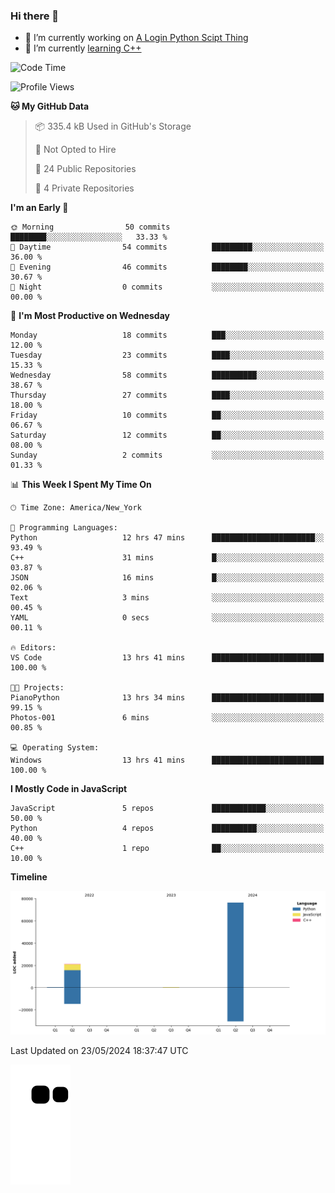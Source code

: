 ### Hi there 👋

<!--
**Iplay6432/Iplay6432** is a ✨ _special_ ✨ repository because its `README.md` (this file) appears on your GitHub profile.

Here are some ideas to get you started:

- 🔭 I’m currently working on ...
- 🌱 I’m currently learning ...
- 👯 I’m looking to collaborate on ...
- 🤔 I’m looking for help with ...
- 💬 Ask me about ...
- 📫 How to reach me: ...
- 😄 Pronouns: ...
- ⚡ Fun fact: ...
-->
- 🔭 I’m currently working on [A Login Python Scipt Thing](https://github.com/Iplay6432/Lugin-but-no-Pygame-)
- 🌱 I’m currently [learning C++](https://github.com/Iplay6432/LearningCpp)


<!--START_SECTION:waka-->
![Code Time](http://img.shields.io/badge/Code%20Time-68%20hrs%207%20mins-blue)

![Profile Views](http://img.shields.io/badge/Profile%20Views-0-blue)

**🐱 My GitHub Data** 

> 📦 335.4 kB Used in GitHub's Storage 
 > 
> 🚫 Not Opted to Hire
 > 
> 📜 24 Public Repositories 
 > 
> 🔑 4 Private Repositories 
 > 
**I'm an Early 🐤** 

```text
🌞 Morning                50 commits          ████████░░░░░░░░░░░░░░░░░   33.33 % 
🌆 Daytime                54 commits          █████████░░░░░░░░░░░░░░░░   36.00 % 
🌃 Evening                46 commits          ████████░░░░░░░░░░░░░░░░░   30.67 % 
🌙 Night                  0 commits           ░░░░░░░░░░░░░░░░░░░░░░░░░   00.00 % 
```
📅 **I'm Most Productive on Wednesday** 

```text
Monday                   18 commits          ███░░░░░░░░░░░░░░░░░░░░░░   12.00 % 
Tuesday                  23 commits          ████░░░░░░░░░░░░░░░░░░░░░   15.33 % 
Wednesday                58 commits          ██████████░░░░░░░░░░░░░░░   38.67 % 
Thursday                 27 commits          ████░░░░░░░░░░░░░░░░░░░░░   18.00 % 
Friday                   10 commits          ██░░░░░░░░░░░░░░░░░░░░░░░   06.67 % 
Saturday                 12 commits          ██░░░░░░░░░░░░░░░░░░░░░░░   08.00 % 
Sunday                   2 commits           ░░░░░░░░░░░░░░░░░░░░░░░░░   01.33 % 
```


📊 **This Week I Spent My Time On** 

```text
🕑︎ Time Zone: America/New_York

💬 Programming Languages: 
Python                   12 hrs 47 mins      ███████████████████████░░   93.49 % 
C++                      31 mins             █░░░░░░░░░░░░░░░░░░░░░░░░   03.87 % 
JSON                     16 mins             █░░░░░░░░░░░░░░░░░░░░░░░░   02.06 % 
Text                     3 mins              ░░░░░░░░░░░░░░░░░░░░░░░░░   00.45 % 
YAML                     0 secs              ░░░░░░░░░░░░░░░░░░░░░░░░░   00.11 % 

🔥 Editors: 
VS Code                  13 hrs 41 mins      █████████████████████████   100.00 % 

🐱‍💻 Projects: 
PianoPython              13 hrs 34 mins      █████████████████████████   99.15 % 
Photos-001               6 mins              ░░░░░░░░░░░░░░░░░░░░░░░░░   00.85 % 

💻 Operating System: 
Windows                  13 hrs 41 mins      █████████████████████████   100.00 % 
```

**I Mostly Code in JavaScript** 

```text
JavaScript               5 repos             ████████████░░░░░░░░░░░░░   50.00 % 
Python                   4 repos             ██████████░░░░░░░░░░░░░░░   40.00 % 
C++                      1 repo              ██░░░░░░░░░░░░░░░░░░░░░░░   10.00 % 
```



**Timeline**

![Lines of Code chart](https://raw.githubusercontent.com/Iplay6432/Iplay6432/main/assets/bar_graph.png)


 Last Updated on 23/05/2024 18:37:47 UTC
<!--END_SECTION:waka-->

![snake](https://raw.githubusercontent.com/Iplay6432/Iplay6432/output/github-contribution-grid-snake.svg)
